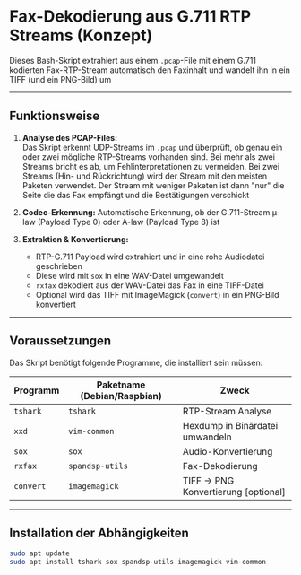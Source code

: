 # Fax-Dekodierung aus G.711 RTP Streams (Konzept)

Dieses Bash-Skript extrahiert aus einem `.pcap`-File mit einem G.711 kodierten Fax-RTP-Stream automatisch den Faxinhalt und wandelt ihn in ein TIFF (und ein PNG-Bild) um

---

## Funktionsweise

1. **Analyse des PCAP-Files:**  
   Das Skript erkennt UDP-Streams im `.pcap` und überprüft, ob genau ein oder zwei mögliche RTP-Streams vorhanden sind. Bei mehr als zwei Streams bricht es ab, um Fehlinterpretationen zu vermeiden. Bei zwei Streams (Hin- und Rückrichtung) wird der Stream mit den meisten Paketen verwendet. Der Stream mit weniger Paketen ist dann "nur" die Seite die das Fax empfängt und die Bestätigungen verschickt

2. **Codec-Erkennung:**
   Automatische Erkennung, ob der G.711-Stream µ-law (Payload Type 0) oder A-law (Payload Type 8) ist

3. **Extraktion & Konvertierung:**
   - RTP-G.711 Payload wird extrahiert und in eine rohe Audiodatei geschrieben
   - Diese wird mit `sox` in eine WAV-Datei umgewandelt
   - `rxfax` dekodiert aus der WAV-Datei das Fax in eine TIFF-Datei
   - Optional wird das TIFF mit ImageMagick (`convert`) in ein PNG-Bild konvertiert

---

## Voraussetzungen

Das Skript benötigt folgende Programme, die installiert sein müssen:

| Programm  | Paketname (Debian/Raspbian) | Zweck                               |
|-----------|-----------------------------|-------------------------------------|
| `tshark`  | `tshark`                    | RTP-Stream Analyse                  |
| `xxd`     | `vim-common`                | Hexdump in Binärdatei umwandeln     |
| `sox`     | `sox`                       | Audio-Konvertierung                 |
| `rxfax`   | `spandsp-utils`             | Fax-Dekodierung                     |
| `convert` | `imagemagick`               | TIFF → PNG Konvertierung [optional] |

---

## Installation der Abhängigkeiten

```bash
sudo apt update
sudo apt install tshark sox spandsp-utils imagemagick vim-common
